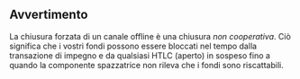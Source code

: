 ## Avvertimento

La chiusura forzata di un canale offline è una chiusura _non cooperativa_. Ciò
significa che i vostri fondi possono essere bloccati nel tempo dalla
transazione di impegno e da qualsiasi HTLC (aperto) in sospeso fino a quando la
componente spazzatrice non rileva che i fondi sono riscattabili.

